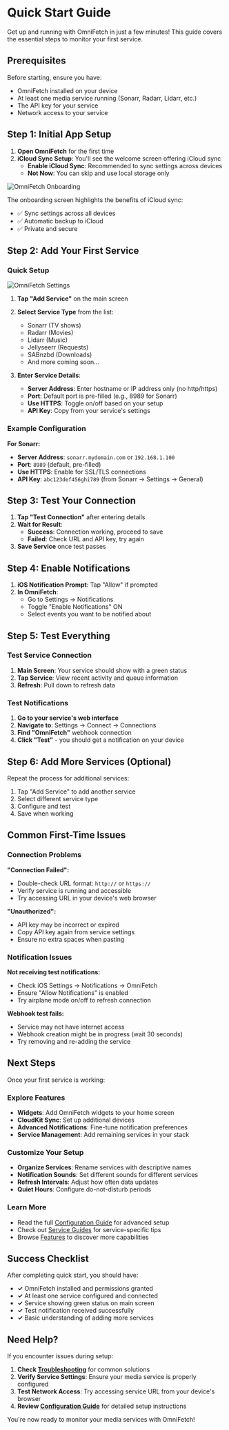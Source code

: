# Quick Start Guide

Get up and running with OmniFetch in just a few minutes! This guide covers the essential steps to monitor your first service.

## Prerequisites

Before starting, ensure you have:

- OmniFetch installed on your device
- At least one media service running (Sonarr, Radarr, Lidarr, etc.)
- The API key for your service
- Network access to your service

## Step 1: Initial App Setup

1. **Open OmniFetch** for the first time
2. **iCloud Sync Setup**: You'll see the welcome screen offering iCloud sync
   - **Enable iCloud Sync**: Recommended to sync settings across devices
   - **Not Now**: You can skip and use local storage only

![OmniFetch Onboarding](../assets/images/Settings/onboarding.png)

The onboarding screen highlights the benefits of iCloud sync:

- ✅ Sync settings across all devices
- ✅ Automatic backup to iCloud  
- ✅ Private and secure

## Step 2: Add Your First Service

### Quick Setup

![OmniFetch Settings](../assets/images/Settings/settings.png)

1. **Tap "Add Service"** on the main screen
2. **Select Service Type** from the list:
   - Sonarr (TV shows)
   - Radarr (Movies)  
   - Lidarr (Music)
   - Jellyseerr (Requests)
   - SABnzbd (Downloads)
   - And more coming soon...

3. **Enter Service Details**:
   - **Server Address**: Enter hostname or IP address only (no http/https)
   - **Port**: Default port is pre-filled (e.g., 8989 for Sonarr)
   - **Use HTTPS**: Toggle on/off based on your setup
   - **API Key**: Copy from your service's settings

### Example Configuration

**For Sonarr:**

- **Server Address**: `sonarr.mydomain.com` or `192.168.1.100`
- **Port**: `8989` (default, pre-filled)
- **Use HTTPS**: Enable for SSL/TLS connections
- **API Key**: `abc123def456ghi789` (from Sonarr → Settings → General)

## Step 3: Test Your Connection

1. **Tap "Test Connection"** after entering details
2. **Wait for Result**:
   - **Success**: Connection working, proceed to save
   - **Failed**: Check URL and API key, try again
3. **Save Service** once test passes

## Step 4: Enable Notifications

1. **iOS Notification Prompt**: Tap "Allow" if prompted
2. **In OmniFetch**:
   - Go to Settings → Notifications
   - Toggle "Enable Notifications" ON
   - Select events you want to be notified about

## Step 5: Test Everything

### Test Service Connection

1. **Main Screen**: Your service should show with a green status
2. **Tap Service**: View recent activity and queue information
3. **Refresh**: Pull down to refresh data

### Test Notifications

1. **Go to your service's web interface**
2. **Navigate to**: Settings → Connect → Connections
3. **Find "OmniFetch"** webhook connection
4. **Click "Test"** - you should get a notification on your device

## Step 6: Add More Services (Optional)

Repeat the process for additional services:

1. Tap "Add Service" to add another service
2. Select different service type
3. Configure and test
4. Save when working

## Common First-Time Issues

### Connection Problems

**"Connection Failed":**

- Double-check URL format: `http://` or `https://`
- Verify service is running and accessible
- Try accessing URL in your device's web browser

**"Unauthorized":**

- API key may be incorrect or expired
- Copy API key again from service settings
- Ensure no extra spaces when pasting

### Notification Issues

**Not receiving test notifications:**

- Check iOS Settings → Notifications → OmniFetch
- Ensure "Allow Notifications" is enabled
- Try airplane mode on/off to refresh connection

**Webhook test fails:**

- Service may not have internet access
- Webhook creation might be in progress (wait 30 seconds)
- Try removing and re-adding the service

## Next Steps

Once your first service is working:

### Explore Features

- **Widgets**: Add OmniFetch widgets to your home screen
- **CloudKit Sync**: Set up additional devices  
- **Advanced Notifications**: Fine-tune notification preferences
- **Service Management**: Add remaining services in your stack

### Customize Your Setup

- **Organize Services**: Rename services with descriptive names
- **Notification Sounds**: Set different sounds for different services
- **Refresh Intervals**: Adjust how often data updates
- **Quiet Hours**: Configure do-not-disturb periods

### Learn More

- Read the full [Configuration Guide](configuration.md) for advanced setup
- Check out [Service Guides](../services/index.md) for service-specific tips
- Browse [Features](../features/notifications.md) to discover more capabilities

## Success Checklist

After completing quick start, you should have:

- **✓** OmniFetch installed and permissions granted
- **✓** At least one service configured and connected
- **✓** Service showing green status on main screen
- **✓** Test notification received successfully
- **✓** Basic understanding of adding more services

## Need Help?

If you encounter issues during setup:

1. **Check [Troubleshooting](../troubleshooting/common-issues.md)** for common solutions
2. **Verify Service Settings**: Ensure your media service is properly configured
3. **Test Network Access**: Try accessing service URL from your device's browser
4. **Review [Configuration Guide](configuration.md)** for detailed setup instructions

You're now ready to monitor your media services with OmniFetch!